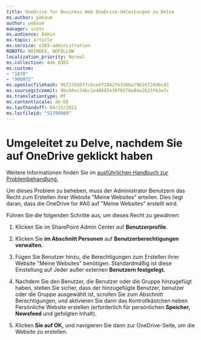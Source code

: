 ```yaml
---
title: OneDrive for Business Web OneDrive-Umleitungen zu Delve
ms.author: pebaum
author: pebaum
manager: scotv
ms.audience: Admin
ms.topic: article
ms.service: o365-administration
ROBOTS: NOINDEX, NOFOLLOW
localization_priority: Normal
ms.collection: Adm_O365
ms.custom:
- "1870"
- "900072"
ms.openlocfilehash: 96f23585f7cbce672842f6330ba79816f24dbc41
ms.sourcegitcommit: 8bc60ec34bc1e40685e3976576e04a2623f63a7c
ms.translationtype: MT
ms.contentlocale: de-DE
ms.lasthandoff: 04/15/2021
ms.locfileid: "51799988"
---
```

# <a name="redirected-to-delve-after-you-click-onedrive"></a>Umgeleitet zu Delve, nachdem Sie auf OneDrive geklickt haben

Weitere Informationen finden Sie im [ausführlichen Handbuch zur Problembehandlung.](https://docs.microsoft.com/sharepoint/support/sites/troubleshooting-guide-for-sites-stopped-at-provisioning)

Um dieses Problem zu beheben, muss der Administrator Benutzern das Recht zum Erstellen ihrer Website "Meine Websites" erteilen. Dies liegt daran, dass die OneDrive for #A0 auf "Meine Websites" erstellt wird.

Führen Sie die folgenden Schritte aus, um dieses Recht zu gewähren:

1. Klicken Sie im SharePoint Admin Center auf **Benutzerprofile**.

2. Klicken Sie **im Abschnitt Personen** auf **Benutzerberechtigungen verwalten.**

3. Fügen Sie Benutzer hinzu, die Berechtigungen zum Erstellen ihrer Website "Meine Websites" benötigen. Standardmäßig ist diese Einstellung auf Jeder außer externen **Benutzern festgelegt.**

4. Nachdem Sie den Benutzer, die Benutzer oder die Gruppe hinzugefügt haben, stellen Sie sicher, dass der hinzugefügte Benutzer, benutzer oder die Gruppe ausgewählt ist, scrollen Sie zum Abschnitt Berechtigungen, und aktivieren Sie dann das Kontrollkästchen neben Persönliche Website erstellen (erforderlich für persönlichen **Speicher, Newsfeed** und gefolgten Inhalt). 

5. Klicken **Sie auf OK,** und navigieren Sie dann zur OneDrive-Seite, um die Website zu erstellen.

